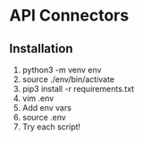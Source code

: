 # API Connectors

## Installation
1. python3 -m venv env
2. source ./env/bin/activate
3. pip3 install -r requirements.txt
4. vim .env
5. Add env vars
6. source .env
7. Try each script!
